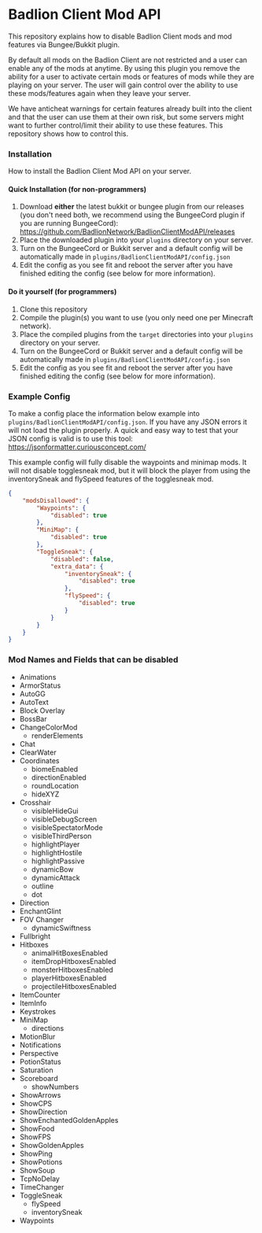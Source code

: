 # Badlion Client Mod API

This repository explains how to disable Badlion Client mods and mod features via Bungee/Bukkit plugin.

By default all mods on the Badlion Client are not restricted and a user can enable any of the mods at anytime. By using this plugin you remove the ability for a user to activate certain mods or features of mods while they are playing on your server. The user will gain control over the ability to use these mods/features again when they leave your server.

We have anticheat warnings for certain features already built into the client and that the user can use them at their own risk, but some servers might want to further control/limit their ability to use these features. This repository shows how to control this.

### Installation

How to install the Badlion Client Mod API on your server.

#### Quick Installation (for non-programmers)

1. Download **either** the latest bukkit or bungee plugin from our releases (you don't need both, we recommend using the BungeeCord plugin if you are running BungeeCord): https://github.com/BadlionNetwork/BadlionClientModAPI/releases
2. Place the downloaded plugin into your `plugins` directory on your server.
3. Turn on the BungeeCord or Bukkit server and a default config will be automatically made in `plugins/BadlionClientModAPI/config.json`
4. Edit the config as you see fit and reboot the server after you have finished editing the config (see below for more information).

#### Do it yourself (for programmers)

1. Clone this repository
2. Compile the plugin(s) you want to use (you only need one per Minecraft network).
2. Place the compiled plugins from the `target` directories into your `plugins` directory on your server.
3. Turn on the BungeeCord or Bukkit server and a default config will be automatically made in `plugins/BadlionClientModAPI/config.json`
4. Edit the config as you see fit and reboot the server after you have finished editing the config (see below for more information).

### Example Config

To make a config place the information below example into `plugins/BadlionClientModAPI/config.json`. If you have any JSON errors it will not load the plugin properly. A quick and easy way to test that your JSON config is valid is to use this tool: https://jsonformatter.curiousconcept.com/

This example config will fully disable the waypoints and minimap mods. It will not disable togglesneak mod, but it will block the player from using the inventorySneak and flySpeed features of the togglesneak mod.

```json
{
	"modsDisallowed": {
		"Waypoints": {
			"disabled": true
		},
		"MiniMap": {
			"disabled": true
		},
		"ToggleSneak": {
			"disabled": false,
			"extra_data": {
				"inventorySneak": {
					"disabled": true
				},
				"flySpeed": {
					"disabled": true
				}
			}
		}
	}
}
```

### Mod Names and Fields that can be disabled

+ Animations
+ ArmorStatus
+ AutoGG
+ AutoText
+ Block Overlay
+ BossBar
+ ChangeColorMod
    + renderElements
+ Chat
+ ClearWater
+ Coordinates
	+ biomeEnabled
	+ directionEnabled
	+ roundLocation
	+ hideXYZ
+ Crosshair
	+ visibleHideGui
	+ visibleDebugScreen
	+ visibleSpectatorMode
	+ visibleThirdPerson
	+ highlightPlayer
	+ highlightHostile
	+ highlightPassive
	+ dynamicBow
	+ dynamicAttack
	+ outline
	+ dot
+ Direction
+ EnchantGlint
+ FOV Changer
	+ dynamicSwiftness
+ Fullbright
+ Hitboxes
	+ animalHitBoxesEnabled
	+ itemDropHitboxesEnabled
	+ monsterHitboxesEnabled
	+ playerHitboxesEnabled
	+ projectileHitboxesEnabled
+ ItemCounter
+ ItemInfo
+ Keystrokes
+ MiniMap
	+ directions
+ MotionBlur
+ Notifications
+ Perspective
+ PotionStatus
+ Saturation
+ Scoreboard
	+ showNumbers
+ ShowArrows
+ ShowCPS
+ ShowDirection
+ ShowEnchantedGoldenApples
+ ShowFood
+ ShowFPS
+ ShowGoldenApples
+ ShowPing
+ ShowPotions
+ ShowSoup
+ TcpNoDelay
+ TimeChanger
+ ToggleSneak
	+ flySpeed
	+ inventorySneak
+ Waypoints